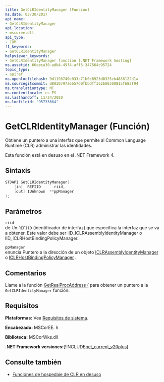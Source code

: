```yaml
---
title: GetCLRIdentityManager (Función)
ms.date: 03/30/2017
api_name:
- GetCLRIdentityManager
api_location:
- mscoree.dll
api_type:
- COM
f1_keywords:
- GetCLRIdentityManager
helpviewer_keywords:
- GetCLRIdentityManager function [.NET Framework hosting]
ms.assetid: 66eeca30-adb4-45f4-aff5-347564c95724
topic_type:
- apiref
ms.openlocfilehash: 9d1196749e033c71b0c8923d0325eb4886122d1a
ms.sourcegitcommit: d8020797a6657d0fbbdff362b80300815f682f94
ms.translationtype: MT
ms.contentlocale: es-ES
ms.lasthandoff: 11/24/2020
ms.locfileid: "95733664"
---
```

# <a name="getclridentitymanager-function"></a>GetCLRIdentityManager (Función)

Obtiene un puntero a una interfaz que permite al Common Language Runtime (CLR) administrar las identidades.  
  
 Esta función está en desuso en el .NET Framework 4.  
  
## <a name="syntax"></a>Sintaxis  
  
```cpp  
STDAPI GetCLRIdentityManager(  
    [in]  REFIID      riid,  
    [out] IUnknown  **ppManager  
);  
```  
  
## <a name="parameters"></a>Parámetros  

 `riid`  
 de Un `REFIID` (identificador de interfaz) que especifica la interfaz que se va a obtener. Este valor debe ser IID_ICLRAssemblyIdentityManager o IID_ICLRHostBindingPolicyManager.  
  
 `ppManager`  
 enuncia Puntero a la dirección de un objeto [ICLRAssemblyIdentityManager](iclrassemblyidentitymanager-interface.md) o [ICLRHostBindingPolicyManager](iclrhostbindingpolicymanager-interface.md) .  
  
## <a name="remarks"></a>Comentarios  

 Llame a la función [GetRealProcAddress (](getrealprocaddress-function.md) para obtener un puntero a la `GetCLRIdentityManager` función.  
  
## <a name="requirements"></a>Requisitos  

 **Plataformas:** Vea [Requisitos de sistema](../../get-started/system-requirements.md).  
  
 **Encabezado:** MSCorEE. h  
  
 **Biblioteca:** MSCorWks.dll  
  
 **.NET Framework versiones:**[!INCLUDE[net_current_v20plus](../../../../includes/net-current-v20plus-md.md)]  
  
## <a name="see-also"></a>Consulte también

- [Funciones de hospedaje de CLR en desuso](deprecated-clr-hosting-functions.md)
